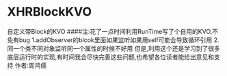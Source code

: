 # XHRBlockKVO
自定义带Block的KVO
####注:花了一点时间利用RunTime写了个自用的KVO,不免有bug
  1.addObserver的blcok里面如果监听如果用self可能会导致循环引用
  2.同一个类不同对象监听同一个属性的时候不好用
 但是,利用这个还是学习到了很多底层运行时的实现,有时间我会尽快完善这些问题,也希望各位读者能给出意见和支持
作者:胥鸿儒
